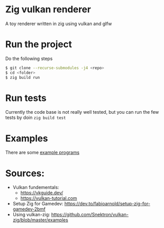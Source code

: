 # Zig vulkan renderer

A toy renderer written in zig using vulkan and glfw

# Run the project

Do the following steps 
```bash
$ git clone --recurse-submodules -j4 <repo>
$ cd <folder>
$ zig build run
```

# Run tests 

Currently the code base is not really well tested, but you can run the few tests by doin ``zig build test``

# Examples

There are some [example programs](https://github.com/Avokadoen/zig_vulkan/tree/main/examples) 

# Sources:

* Vulkan fundementals: 
  * https://vkguide.dev/
  * https://vulkan-tutorial.com
* Setup Zig for Gamedev: https://dev.to/fabioarnold/setup-zig-for-gamedev-2bmf 
* Using vulkan-zig: https://github.com/Snektron/vulkan-zig/blob/master/examples
